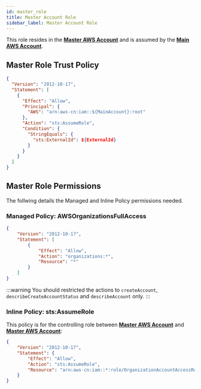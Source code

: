 ```yaml
---
id: master_role
title: Master Account Role
sidebar_label: Master Account Role
---
```


This role resides in the [**Master AWS Account**](introduction) and is assumed by the [**Main AWS Account**](introduction).

## Master Role Trust Policy

```json
{
  "Version": "2012-10-17",
  "Statement": [
    {
      "Effect": "Allow",
      "Principal": {
        "AWS": "arn:aws-cn:iam::${MainAccount}:root"
      },
      "Action": "sts:AssumeRole",
      "Condition": {
        "StringEquals": {
          "sts:ExternalId": ${ExternalId}
        }
      }
    }
  ]
}
```

## Master Role Permissions

The follwing details the Managed and Inline Policy permissions needed.

### Managed Policy: AWSOrganizationsFullAccess

```json
{
    "Version": "2012-10-17",
    "Statement": [
        {
            "Effect": "Allow",
            "Action": "organizations:*",
            "Resource": "*"
        }
    ]
}
```

:::warning
You should restricted the actions to `createAccount`, `describeCreateAccountStatus` and `describeAccount` only.
:::

### Inline Policy: sts:AssumeRole

This policy is for the controlling role between [**Master AWS Account**](introduction) and [**Master AWS Account**](introduction):

```json
{
    "Version": "2012-10-17",
    "Statement": {
        "Effect": "Allow",
        "Action": "sts:AssumeRole",
        "Resource": "arn:aws-cn:iam::*:role/OrganizationAccountAccessRole"
    }
}
```
